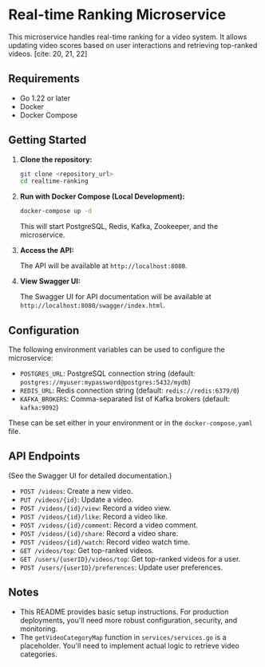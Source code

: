 #   Real-time Ranking Microservice

This microservice handles real-time ranking for a video system. It allows updating video scores based on user interactions and retrieving top-ranked videos. [cite: 20, 21, 22]

##   Requirements

-   Go 1.22 or later
-   Docker
-   Docker Compose

##   Getting Started

1.  **Clone the repository:**

    ```bash
    git clone <repository_url>
    cd realtime-ranking
    ```

2.  **Run with Docker Compose (Local Development):**

    ```bash
    docker-compose up -d
    ```

    This will start PostgreSQL, Redis, Kafka, Zookeeper, and the microservice.

3.  **Access the API:**

    The API will be available at `http://localhost:8080`.

4.  **View Swagger UI:**

    The Swagger UI for API documentation will be available at `http://localhost:8080/swagger/index.html`.

##   Configuration

The following environment variables can be used to configure the microservice:

-   `POSTGRES_URL`: PostgreSQL connection string (default: `postgres://myuser:mypassword@postgres:5432/mydb`)
-   `REDIS_URL`: Redis connection string (default: `redis://redis:6379/0`)
-   `KAFKA_BROKERS`: Comma-separated list of Kafka brokers (default: `kafka:9092`)

These can be set either in your environment or in the `docker-compose.yaml` file.

##   API Endpoints

(See the Swagger UI for detailed documentation.)

- `POST /videos`: Create a new video.
- `PUT /videos/{id}`: Update a video.
- `POST /videos/{id}/view`: Record a video view.
- `POST /videos/{id}/like`: Record a video like.
- `POST /videos/{id}/comment`: Record a video comment.
- `POST /videos/{id}/share`: Record a video share.
- `POST /videos/{id}/watch`: Record video watch time.
- `GET /videos/top`: Get top-ranked videos.
- `GET /users/{userID}/videos/top`: Get top-ranked videos for a user.
- `POST /users/{userID}/preferences`: Update user preferences.

##   Notes

-   This README provides basic setup instructions. For production deployments, you'll need more robust configuration, security, and monitoring.
-   The `getVideoCategoryMap` function in `services/services.go` is a placeholder. You'll need to implement actual logic to retrieve video categories.